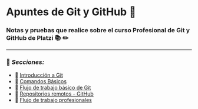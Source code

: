 # Apuntes de Git y GitHub :pushpin:

### Notas y pruebas que realice sobre el curso Profesional de Git y GitHub de Platzi :books: :pencil2:
---
### :bookmark: *Secciones:* 
- :open_file_folder: [Introducción a Git](.//Introduccion_Git//Apuntes.md)
- :open_file_folder: [Comandos Básicos](.//Comandos_Basicos//Apuntes.md)
- :open_file_folder: [Flujo de trabajo básico de Git](.//Flujo_Trabajo_Basico_Git//Apuntes.md)
- :open_file_folder: [Repositorios remotos - GitHub](.//Repositorios_Remotos_GitHub//Apuntes.md)
- :open_file_folder: [Flujo de trabajo profesionales](.//Flujos_Trabajo_Profesionales//Apuntes.md)
